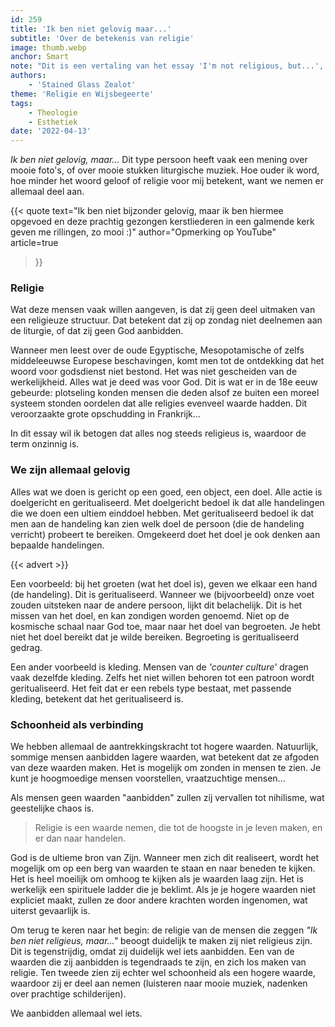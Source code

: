 ```yaml
---
id: 259
title: 'Ik ben niet gelovig maar...'
subtitle: 'Over de betekenis van religie'
image: thumb.webp
anchor: Smart
note: "Dit is een vertaling van het essay 'I'm not religious, but...', het origineel is [hier](https://glasszealot.substack.com/p/im-not-religious-but) te lezen."
authors:
    - 'Stained Glass Zealot'
theme: 'Religie en Wijsbegeerte'
tags:
    - Theologie
    - Esthetiek
date: '2022-04-13'
---
```


_Ik ben niet gelovig, maar..._ Dit type persoon heeft vaak een mening over mooie foto's, of over mooie stukken liturgische muziek. Hoe ouder ik word, hoe minder het woord geloof of religie voor mij betekent, want we nemen er allemaal deel aan.

{{< quote
	text="Ik ben niet bijzonder gelovig, maar ik ben hiermee opgevoed en deze prachtig gezongen kerstliederen in een galmende kerk geven me rillingen, zo mooi :)"
	author="Opmerking op YouTube"
	article=true
>}}


### Religie

Wat deze mensen vaak willen aangeven, is dat zij geen deel uitmaken van een religieuze structuur. Dat betekent dat zij op zondag niet deelnemen aan de liturgie, of dat zij geen God aanbidden.

Wanneer men leest over de oude Egyptische, Mesopotamische of zelfs middeleeuwse Europese beschavingen, komt men tot de ontdekking dat het woord voor godsdienst niet bestond. Het was niet gescheiden van de werkelijkheid. Alles wat je deed was voor God. Dit is wat er in de 18e eeuw gebeurde: plotseling konden mensen die deden alsof ze buiten een moreel systeem stonden oordelen dat alle religies evenveel waarde hadden. Dit veroorzaakte grote opschudding in Frankrijk...

In dit essay wil ik betogen dat alles nog steeds religieus is, waardoor de term onzinnig is.


### We zijn allemaal gelovig

Alles wat we doen is gericht op een goed, een object, een doel. Alle actie is doelgericht en geritualiseerd. Met doelgericht bedoel ik dat alle handelingen die we doen een ultiem einddoel hebben. Met geritualiseerd bedoel ik dat men aan de handeling kan zien welk doel de persoon (die de handeling verricht) probeert te bereiken. Omgekeerd doet het doel je ook denken aan bepaalde handelingen. 

{{< advert >}}

Een voorbeeld: bij het groeten (wat het doel is), geven we elkaar een hand (de handeling). Dit is geritualiseerd. Wanneer we (bijvoorbeeld) onze voet zouden uitsteken naar de andere persoon, lijkt dit belachelijk. Dit is het missen van het doel, en kan zondigen worden genoemd. Niet op de kosmische schaal naar God toe, maar naar het doel van begroeten. Je hebt niet het doel bereikt dat je wilde bereiken. Begroeting is geritualiseerd gedrag.

Een ander voorbeeld is kleding. Mensen van de _'counter culture'_ dragen vaak dezelfde kleding. Zelfs het niet willen behoren tot een patroon wordt geritualiseerd. Het feit dat er een rebels type bestaat, met passende kleding, betekent dat het geritualiseerd is. 


### Schoonheid als verbinding

We hebben allemaal de aantrekkingskracht tot  hogere waarden. Natuurlijk, sommige mensen aanbidden lagere waarden, wat betekent dat ze afgoden van deze waarden maken. Het is mogelijk om zonden in mensen te zien. Je kunt je hoogmoedige mensen voorstellen, vraatzuchtige mensen...

Als mensen geen waarden "aanbidden" zullen zij vervallen tot nihilisme, wat geestelijke chaos is.

>Religie is een waarde nemen, die tot de hoogste in je leven maken, en er dan naar handelen. 

God is de ultieme bron van Zijn. Wanneer men zich dit realiseert, wordt het mogelijk om op een berg van waarden te staan en naar beneden te kijken. Het is heel moeilijk om omhoog te kijken als je waarden laag zijn. Het is werkelijk een spirituele ladder die je beklimt. Als je je hogere waarden niet expliciet maakt, zullen ze door andere krachten worden ingenomen, wat uiterst gevaarlijk is.

Om terug te keren naar het begin: de religie van de mensen die zeggen _"Ik ben niet religieus, maar..."_ beoogt duidelijk te maken zij niet religieus zijn. Dit is tegenstrijdig, omdat zij duidelijk wel iets aanbidden. Een van de waarden die zij aanbidden is tegendraads te zijn, en zich los maken van religie. Ten tweede zien zij echter wel schoonheid als een hogere waarde, waardoor zij er deel aan nemen (luisteren naar mooie muziek, nadenken over prachtige schilderijen).

We aanbidden allemaal wel iets.
